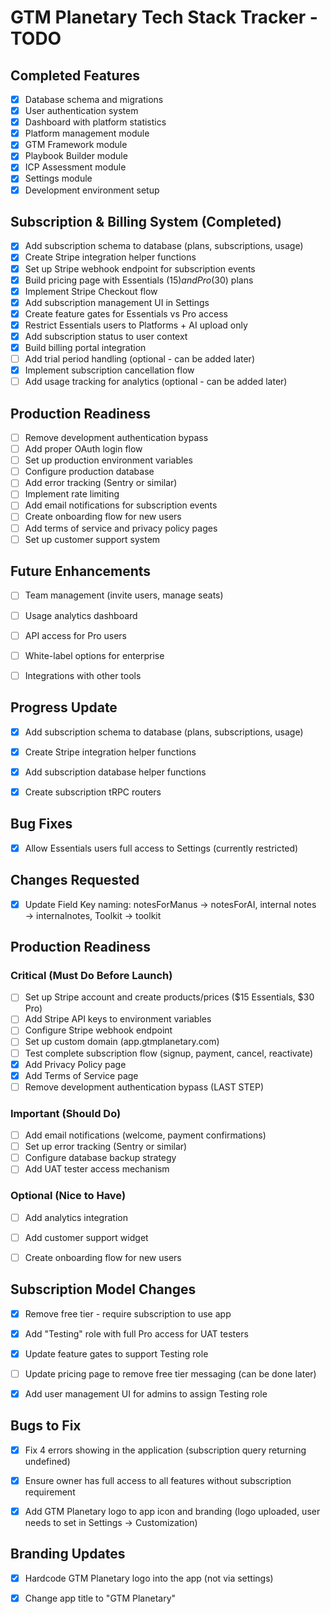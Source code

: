 # GTM Planetary Tech Stack Tracker - TODO

## Completed Features
- [x] Database schema and migrations
- [x] User authentication system
- [x] Dashboard with platform statistics
- [x] Platform management module
- [x] GTM Framework module
- [x] Playbook Builder module
- [x] ICP Assessment module
- [x] Settings module
- [x] Development environment setup

## Subscription & Billing System (Completed)
- [x] Add subscription schema to database (plans, subscriptions, usage)
- [x] Create Stripe integration helper functions
- [x] Set up Stripe webhook endpoint for subscription events
- [x] Build pricing page with Essentials ($15) and Pro ($30) plans
- [x] Implement Stripe Checkout flow
- [x] Add subscription management UI in Settings
- [x] Create feature gates for Essentials vs Pro access
- [x] Restrict Essentials users to Platforms + AI upload only
- [x] Add subscription status to user context
- [x] Build billing portal integration
- [ ] Add trial period handling (optional - can be added later)
- [x] Implement subscription cancellation flow
- [ ] Add usage tracking for analytics (optional - can be added later)

## Production Readiness
- [ ] Remove development authentication bypass
- [ ] Add proper OAuth login flow
- [ ] Set up production environment variables
- [ ] Configure production database
- [ ] Add error tracking (Sentry or similar)
- [ ] Implement rate limiting
- [ ] Add email notifications for subscription events
- [ ] Create onboarding flow for new users
- [ ] Add terms of service and privacy policy pages
- [ ] Set up customer support system

## Future Enhancements
- [ ] Team management (invite users, manage seats)
- [ ] Usage analytics dashboard
- [ ] API access for Pro users
- [ ] White-label options for enterprise
- [ ] Integrations with other tools




## Progress Update
- [x] Add subscription schema to database (plans, subscriptions, usage)
- [x] Create Stripe integration helper functions
- [x] Add subscription database helper functions
- [x] Create subscription tRPC routers



## Bug Fixes
- [x] Allow Essentials users full access to Settings (currently restricted)



## Changes Requested
- [x] Update Field Key naming: notesForManus → notesForAI, internal notes → internalnotes, Toolkit → toolkit



## Production Readiness

### Critical (Must Do Before Launch)
- [ ] Set up Stripe account and create products/prices ($15 Essentials, $30 Pro)
- [ ] Add Stripe API keys to environment variables
- [ ] Configure Stripe webhook endpoint
- [ ] Set up custom domain (app.gtmplanetary.com)
- [ ] Test complete subscription flow (signup, payment, cancel, reactivate)
- [x] Add Privacy Policy page
- [x] Add Terms of Service page
- [ ] Remove development authentication bypass (LAST STEP)

### Important (Should Do)
- [ ] Add email notifications (welcome, payment confirmations)
- [ ] Set up error tracking (Sentry or similar)
- [ ] Configure database backup strategy
- [ ] Add UAT tester access mechanism

### Optional (Nice to Have)
- [ ] Add analytics integration
- [ ] Add customer support widget
- [ ] Create onboarding flow for new users



## Subscription Model Changes
- [x] Remove free tier - require subscription to use app
- [x] Add "Testing" role with full Pro access for UAT testers
- [x] Update feature gates to support Testing role
- [ ] Update pricing page to remove free tier messaging (can be done later)
- [x] Add user management UI for admins to assign Testing role



## Bugs to Fix
- [x] Fix 4 errors showing in the application (subscription query returning undefined)
- [x] Ensure owner has full access to all features without subscription requirement
- [x] Add GTM Planetary logo to app icon and branding (logo uploaded, user needs to set in Settings → Customization)



## Branding Updates
- [x] Hardcode GTM Planetary logo into the app (not via settings)
- [x] Change app title to "GTM Planetary"

